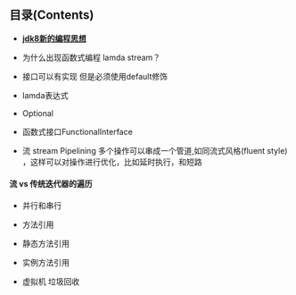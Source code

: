 
## 目录(Contents)

- **[jdk8新的编程思想](jdk8新的编程思想.md)**

- 为什么出现函数式编程 lamda stream？

 - 接口可以有实现 但是必须使用default修饰

 - lamda表达式


 - Optional


 - 函数式接口FunctionalInterface


 - 流 stream
  Pipelining 多个操作可以串成一个管道,如同流式风格(fluent style) ，这样可以对操作进行优化，比如延时执行，和短路

#### 流 vs 传统迭代器的遍历
- 并行和串行


- 方法引用
- 静态方法引用
- 实例方法引用


- 虚拟机 垃圾回收
